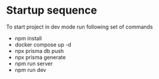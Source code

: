 # Startup sequence

To start project in dev mode run following set of commands

- npm install
- docker compose up -d
- npx prisma db push
- npx prisma generate
- npm run server
- npm run dev
